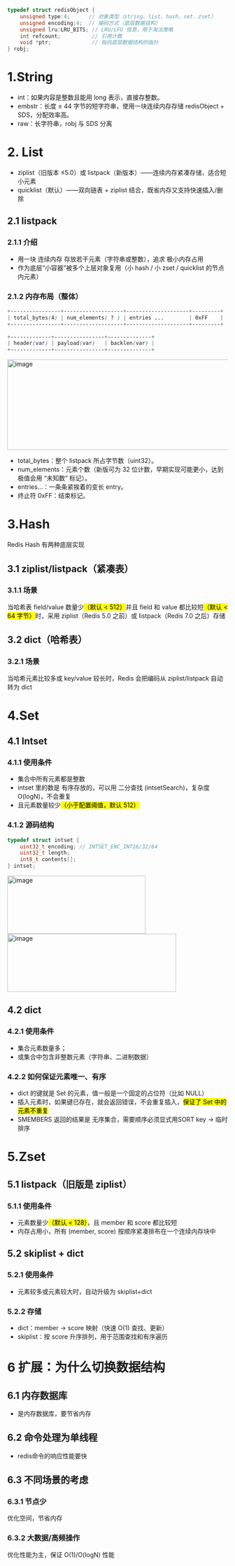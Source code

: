 ```c
typedef struct redisObject {
    unsigned type:4;      // 对象类型（string、list、hash、set、zset）
    unsigned encoding:4;  // 编码方式（底层数据结构）
    unsigned lru:LRU_BITS; // LRU/LFU 信息，用于淘汰策略
    int refcount;          // 引用计数
    void *ptr;             // 指向底层数据结构的指针
} robj;
```

# 1.String
- int：如果内容是整数且能用 long 表示，直接存整数。
- embstr：长度 ≤ 44 字节的短字符串，使用一块连续内存存储 redisObject + SDS，分配效率高。
- raw：长字符串，robj 与 SDS 分离

# 2. List
- ziplist（旧版本 ≤5.0）或 listpack（新版本）——连续内存紧凑存储，适合短小元素
- quicklist（默认）——双向链表 + ziplist 结合，既省内存又支持快速插入/删除
## 2.1 listpack
### 2.1.1 介绍
- 用一块 连续内存 存放若干元素（字符串或整数），追求 极小内存占用
- 作为底层“小容器”被多个上层对象复用（小 hash / 小 zset / quicklist 的节点内元素）

### 2.1.2 内存布局（整体）
```css
+----------------+-------------------+--------------------+---------+
| total_bytes(4) | num_elements( ? ) | entries ...        | 0xFF    |
+----------------+-------------------+--------------------+---------+

+-------------+----------------+--------------+
| header(var) | payload(var)   | backlen(var) |
+-------------+----------------+--------------+
```

<img width="713" height="207" alt="image" src="https://github.com/user-attachments/assets/9ba42c34-802f-4a26-b5a5-86c7e8aa1ef4" />


- total_bytes：整个 listpack 所占字节数（uint32）。
- num_elements：元素个数（新版可为 32 位计数，早期实现可能更小，达到极值会用 “未知数” 标记）。
- entries...：一条条紧挨着的变长 entry。
- 终止符 0xFF：结束标记。


# 3.Hash
Redis Hash 有两种底层实现

## 3.1 ziplist/listpack（紧凑表）
### 3.1.1 场景
当哈希表 field/value 数量少<mark>（默认 < 512）</mark>并且 field 和 value 都比较短<mark>（默认 < 64 字节）</mark>时，采用 ziplist（Redis 5.0 之前）或 listpack（Redis 7.0 之后）存储

## 3.2 dict（哈希表）
### 3.2.1 场景
当哈希元素比较多或 key/value 较长时，Redis 会把编码从 ziplist/listpack 自动转为 dict

# 4.Set
## 4.1 Intset
### 4.1.1 使用条件
- 集合中所有元素都是整数
- intset 里的数是 有序存放的，可以用 二分查找 (intsetSearch)，复杂度 O(logN)，不会重复
- 且元素数量较少<mark>（小于配置阈值，默认 512）</mark>
### 4.1.2 源码结构
```c
typedef struct intset {
    uint32_t encoding; // INTSET_ENC_INT16/32/64
    uint32_t length;
    int8_t contents[];
} intset;
```
<img width="316" height="133" alt="image" src="https://github.com/user-attachments/assets/4ab5f84e-bc97-46a1-a09a-97259e893465" />
<img width="386" height="133" alt="image" src="https://github.com/user-attachments/assets/08055331-a52c-4897-bf39-ac300147e82c" />


## 4.2 dict
### 4.2.1 使用条件
- 集合元素数量多；
- 或集合中包含非整数元素（字符串、二进制数据）
### 4.2.2 如何保证元素唯一、有序
- dict 的键就是 Set 的元素，值一般是一个固定的占位符（比如 NULL）
- 插入元素时，如果键已存在，就会返回错误，不会重复插入，<mark>保证了 Set 中的元素不重复</mark>
- SMEMBERS 返回的结果是 无序集合，需要顺序必须显式用SORT key → 临时排序

# 5.Zset
## 5.1 listpack（旧版是 ziplist）
### 5.1.1 使用条件
- 元素数量少<mark>（默认 < 128）</mark>，且 member 和 score 都比较短
- 内存占用小，所有 (member, score) 按顺序紧凑排布在一个连续内存块中

## 5.2 skiplist + dict
### 5.2.1 使用条件
- 元素较多或元素较大时，自动升级为 skiplist+dict
### 5.2.2 存储
- dict：member → score 映射（快速 O(1) 查找、更新）
- skiplist：按 score 升序排列，用于范围查找和有序遍历

# 6 扩展：为什么切换数据结构
## 6.1 内存数据库
- 是内存数据库，要节省内存
## 6.2 命令处理为单线程
- redis命令的响应性能要快
## 6.3 不同场景的考虑
### 6.3.1 节点少
优化空间，节省内存
### 6.3.2 大数据/高频操作
优化性能为主，保证 O(1)/O(logN) 性能
